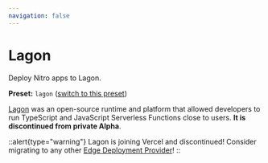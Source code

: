 ```yaml
---
navigation: false
---
```


# Lagon

Deploy Nitro apps to Lagon.

**Preset:** `lagon` ([switch to this preset](/deploy/#changing-the-deployment-preset))

[Lagon](https://lagon.app/) was an open-source runtime and platform that allowed developers to run TypeScript and JavaScript Serverless Functions close to users. **It is discontinued from private Alpha**.

::alert{type="warning"}
Lagon is joining Vercel and discontinued! Consider migrating to any other [Edge Deployment Provider](/deploy/workers)!
::
